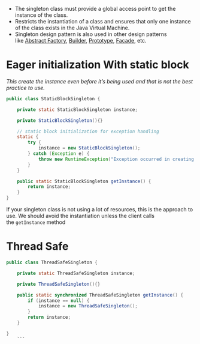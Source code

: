- The singleton class must provide a global access point to get the instance of the class.
- Restricts the instantiation of a class and ensures that only one instance of the class exists in the Java Virtual Machine.
- Singleton design pattern is also used in other design patterns like [Abstract Factory](https://www.digitalocean.com/community/tutorials/abstract-factory-design-pattern-in-java), [Builder](https://www.digitalocean.com/community/tutorials/builder-design-pattern-in-java), [Prototype](https://www.digitalocean.com/community/tutorials/prototype-design-pattern-in-java), [Facade](https://www.digitalocean.com/community/tutorials/facade-design-pattern-in-java), etc.

# Eager initialization With static block

*This create the instance even before it’s being used and that is not the best practice to use.*
```java
public class StaticBlockSingleton {

    private static StaticBlockSingleton instance;

    private StaticBlockSingleton(){}

    // static block initialization for exception handling
    static {
        try {
            instance = new StaticBlockSingleton();
        } catch (Exception e) {
            throw new RuntimeException("Exception occurred in creating singleton instance");
        }
    }

    public static StaticBlockSingleton getInstance() {
        return instance;
    }
}
```

If your singleton class is not using a lot of resources, this is the approach to use.
We should avoid the instantiation unless the client calls the `getInstance` method

# Thread Safe

```java
public class ThreadSafeSingleton {

    private static ThreadSafeSingleton instance;

    private ThreadSafeSingleton(){}

    public static synchronized ThreadSafeSingleton getInstance() {
        if (instance == null) {
            instance = new ThreadSafeSingleton();
        }
        return instance;
    }

}
	```